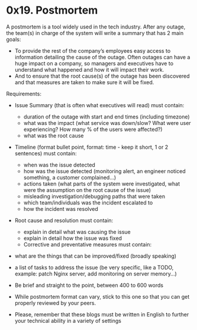 # 0x19. Postmortem

A postmortem is a tool widely used in the tech industry. After any outage, the team(s) in charge of the system will write a summary that has 2 main goals:
* To provide the rest of the company’s employees easy access to information detailing the cause of the outage. Often outages can have a huge impact on a company, so managers and executives have to understand what happened and how it will impact their work.
* And to ensure that the root cause(s) of the outage has been discovered and that measures are taken to make sure it will be fixed.

Requirements:
* Issue Summary (that is often what executives will read) must contain:
	* duration of the outage with start and end times (including timezone)
	* what was the impact (what service was down/slow? What were user experiencing? How many % of the users were affected?)
	* what was the root cause
* Timeline (format bullet point, format: time - keep it short, 1 or 2 sentences) must contain:
	* when was the issue detected
	* how was the issue detected (monitoring alert, an engineer noticed something, a customer complained…)
	* actions taken (what parts of the system were investigated, what were the assumption on the root cause of the issue)
	* misleading investigation/debugging paths that were taken
	* which team/individuals was the incident escalated to
	* how the incident was resolved
* Root cause and resolution must contain:

	* explain in detail what was causing the issue
	* explain in detail how the issue was fixed
	* Corrective and preventative measures must contain:

* what are the things that can be improved/fixed (broadly speaking)
* a list of tasks to address the issue (be very specific, like a TODO, example: patch Nginx server, add monitoring on server memory…)
* Be brief and straight to the point, between 400 to 600 words

* While postmortem format can vary, stick to this one so that you can get properly reviewed by your peers.

* Please, remember that these blogs must be written in English to further your technical ability in a variety of settings
